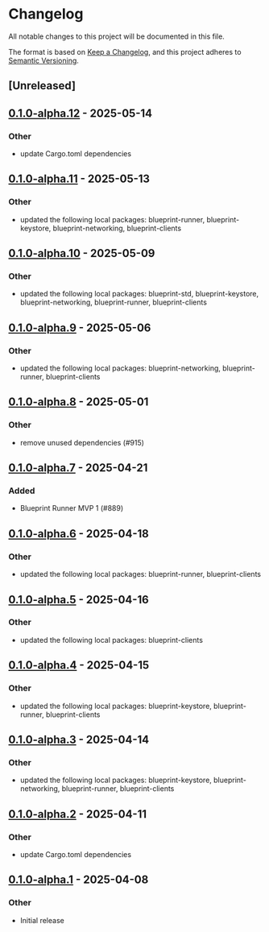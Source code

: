 # Changelog

All notable changes to this project will be documented in this file.

The format is based on [Keep a Changelog](https://keepachangelog.com/en/1.0.0/),
and this project adheres to [Semantic Versioning](https://semver.org/spec/v2.0.0.html).

## [Unreleased]

## [0.1.0-alpha.12](https://github.com/tangle-network/blueprint/compare/blueprint-contexts-v0.1.0-alpha.11...blueprint-contexts-v0.1.0-alpha.12) - 2025-05-14

### Other

- update Cargo.toml dependencies

## [0.1.0-alpha.11](https://github.com/tangle-network/blueprint/compare/blueprint-contexts-v0.1.0-alpha.10...blueprint-contexts-v0.1.0-alpha.11) - 2025-05-13

### Other

- updated the following local packages: blueprint-runner, blueprint-keystore, blueprint-networking, blueprint-clients

## [0.1.0-alpha.10](https://github.com/tangle-network/blueprint/compare/blueprint-contexts-v0.1.0-alpha.9...blueprint-contexts-v0.1.0-alpha.10) - 2025-05-09

### Other

- updated the following local packages: blueprint-std, blueprint-keystore, blueprint-networking, blueprint-runner, blueprint-clients

## [0.1.0-alpha.9](https://github.com/tangle-network/blueprint/compare/blueprint-contexts-v0.1.0-alpha.8...blueprint-contexts-v0.1.0-alpha.9) - 2025-05-06

### Other

- updated the following local packages: blueprint-networking, blueprint-runner, blueprint-clients

## [0.1.0-alpha.8](https://github.com/tangle-network/blueprint/compare/blueprint-contexts-v0.1.0-alpha.7...blueprint-contexts-v0.1.0-alpha.8) - 2025-05-01

### Other

- remove unused dependencies (#915)

## [0.1.0-alpha.7](https://github.com/tangle-network/blueprint/compare/blueprint-contexts-v0.1.0-alpha.6...blueprint-contexts-v0.1.0-alpha.7) - 2025-04-21

### Added

- Blueprint Runner MVP 1 (#889)

## [0.1.0-alpha.6](https://github.com/tangle-network/blueprint/compare/blueprint-contexts-v0.1.0-alpha.5...blueprint-contexts-v0.1.0-alpha.6) - 2025-04-18

### Other

- updated the following local packages: blueprint-runner, blueprint-clients

## [0.1.0-alpha.5](https://github.com/tangle-network/blueprint/compare/blueprint-contexts-v0.1.0-alpha.4...blueprint-contexts-v0.1.0-alpha.5) - 2025-04-16

### Other

- updated the following local packages: blueprint-clients

## [0.1.0-alpha.4](https://github.com/tangle-network/blueprint/compare/blueprint-contexts-v0.1.0-alpha.3...blueprint-contexts-v0.1.0-alpha.4) - 2025-04-15

### Other

- updated the following local packages: blueprint-keystore, blueprint-runner, blueprint-clients

## [0.1.0-alpha.3](https://github.com/tangle-network/blueprint/compare/blueprint-contexts-v0.1.0-alpha.2...blueprint-contexts-v0.1.0-alpha.3) - 2025-04-14

### Other

- updated the following local packages: blueprint-keystore, blueprint-networking, blueprint-runner, blueprint-clients

## [0.1.0-alpha.2](https://github.com/tangle-network/blueprint/compare/blueprint-contexts-v0.1.0-alpha.1...blueprint-contexts-v0.1.0-alpha.2) - 2025-04-11

### Other

- update Cargo.toml dependencies

## [0.1.0-alpha.1](https://github.com/tangle-network/blueprint/releases/tag/blueprint-contexts-v0.1.0-alpha.1) - 2025-04-08

### Other

- Initial release
